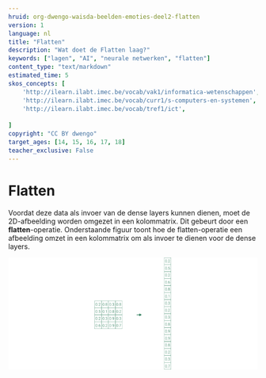 ```yaml
---
hruid: org-dwengo-waisda-beelden-emoties-deel2-flatten
version: 1
language: nl
title: "Flatten"
description: "Wat doet de Flatten laag?"
keywords: ["lagen", "AI", "neurale netwerken", "flatten"]
content_type: "text/markdown"
estimated_time: 5
skos_concepts: [
    'http://ilearn.ilabt.imec.be/vocab/vak1/informatica-wetenschappen', 
    'http://ilearn.ilabt.imec.be/vocab/curr1/s-computers-en-systemen',
    'http://ilearn.ilabt.imec.be/vocab/tref1/ict',

]
copyright: "CC BY dwengo"
target_ages: [14, 15, 16, 17, 18]
teacher_exclusive: False
---
```


# Flatten

Voordat deze data als invoer van de dense layers kunnen dienen, moet de 2D-afbeelding worden omgezet in een kolommatrix. Dit gebeurt door een <b>flatten</b>-operatie. Onderstaande figuur toont hoe de flatten-operatie een afbeelding omzet in een kolommatrix om als invoer te dienen voor de dense layers.

![](img/flatten_centered.png)